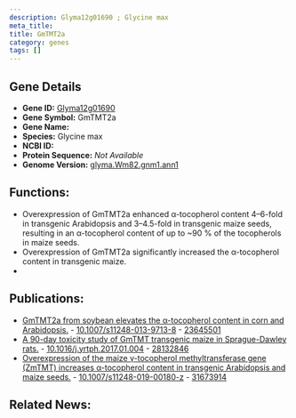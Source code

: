 ```yaml
---
description: Glyma12g01690 ; Glycine max
meta_title:
title: GmTMT2a
category: genes
tags: []
---
```


## Gene Details
- **Gene ID:**	[Glyma12g01690](https://www.maizegdb.org/gene_center/gene/Glyma12g01690)
- **Gene Symbol:** GmTMT2a
- **Gene Name:** 
- **Species:** Glycine max
- **NCBI ID:** [  ]()
- **Protein Sequence:** *Not Available*
- **Genome Version:** [glyma.Wm82.gnm1.ann1]()

## Functions:
   - Overexpression of GmTMT2a enhanced α-tocopherol content 4–6-fold in transgenic Arabidopsis and 3–4.5-fold in transgenic maize seeds, resulting in an α-tocopherol content of up to ~90 % of the tocopherols in maize seeds.
   - Overexpression of GmTMT2a significantly increased the α-tocopherol content in transgenic maize.
   - 

## Publications:
   - [GmTMT2a from soybean elevates the α-tocopherol content in corn and Arabidopsis.]( https://link.springer.com/article/10.1007/s11248-013-9713-8 ) - [10.1007/s11248-013-9713-8]( https://link.springer.com/article/10.1007/s11248-013-9713-8 ) - [23645501](https://pubmed.ncbi.nlm.nih.gov/23645501/)
   - [A 90-day toxicity study of GmTMT transgenic maize in Sprague-Dawley rats.]( https://www.sciencedirect.com/science/article/pii/S0273230017300041?via%3Dihub ) - [10.1016/j.yrtph.2017.01.004]( https://www.sciencedirect.com/science/article/pii/S0273230017300041?via%3Dihub ) - [28132846](https://pubmed.ncbi.nlm.nih.gov/28132846/)
   - [Overexpression of the maize γ-tocopherol methyltransferase gene (ZmTMT) increases α-tocopherol content in transgenic Arabidopsis and maize seeds.]( https://link.springer.com/article/10.1007/s11248-019-00180-z ) - [10.1007/s11248-019-00180-z]( https://link.springer.com/article/10.1007/s11248-019-00180-z ) - [31673914](https://pubmed.ncbi.nlm.nih.gov/31673914/)

## Related News:
